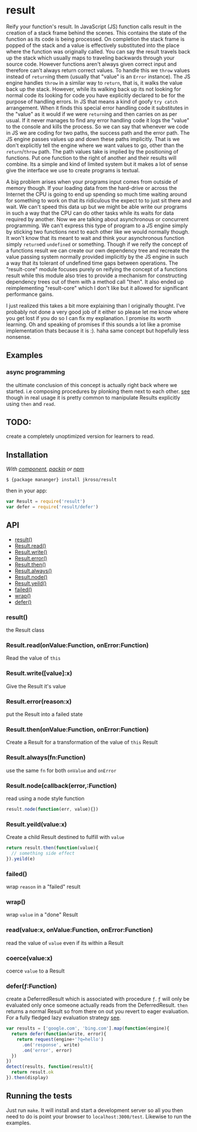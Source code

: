 
# result

  Reify your function's result. In JavaScript (JS) function calls result in the creation of a stack frame behind the scenes. This contains the state of the function as its code is being processed. On completion the stack frame is popped of the stack and a value is effectively substituted into the place where the function was originally called. You can say the result travels back up the stack which usually maps to traveling backwards through your source code. However functions aren't always given correct input and therefore can't always return correct values. To handle this we `throw` values instead of `return`ing them (usually that "value" is an `Error` instance). The JS engine handles `throw` in a similar way to `return`, that is, it walks the value back up the stack. However, while its walking back up its not looking for normal code its looking for code you have explicitly declared to be for the purpose of handling errors. In JS that means a kind of goofy `try catch` arrangement. When it finds this special error handling code it substitutes in the "value" as it would if we were `return`ing and then carries on as per usual. If it never manages to find any error handling code it logs the "value" to the console and kills the process. So we can say that whenever we code in JS we are coding for two paths, the success path and the error path. The JS engine passes values up and down these paths implicitly. That is we don't explicitly tell the engine where we want values to go, other than the `return`/`throw` path. The path values take is implied by the positioning of functions. Put one function to the right of another and their results will combine. Its a simple and kind of limited system but it makes a lot of sense give the interface we use to create programs is textual. 

  A big problem arises when your programs input comes from outside of memory though. If your loading data from the hard-drive or across the Internet the CPU is going to end up spending so much time waiting around for something to work on that its ridiculous the expect to to just sit there and wait. We can't speed this data up but we might be able write our programs in such a way that the CPU can do other tasks while its waits for data required by another. Now we are talking about asynchronous or concurrent programming. We can't express this type of program to a JS engine simply by sticking two functions next to each other like we would normally though. It won't know that its meant to wait and think your asynchronous function simply `return`ed `undefined` or something. Though if we reify the concept of a functions result we can create our own dependency tree and recreate the value passing system normally provided implicitly by the JS engine in such a way that its tolerant of undefined time gaps between operations. The "result-core" module focuses purely on reifying the concept of a functions result while this module also tries to provide a mechanism for constructing dependency trees out of them with a method call "then". It also ended up reimplementing "result-core" which I don't like but it allowed for significant performance gains.

  I just realized this takes a bit more explaining than I originally thought. I've probably not done a very good job of it either so please let me know where you get lost if you do so I can fix my explanation. I promise its worth learning. Oh and speaking of promises if this sounds a lot like a promise implementation thats because it is :). haha same concept but hopefully less nonsense.

## Examples

### async programming

  the ultimate conclusion of this concept is actually right back where we started. i.e composing procedures by plonking them next to each other. [see](//github.com/jkroso/when/blob/master/examples/decorate.js) though in real usage it is pretty common to manipulate Results explicitly using `then` and `read`.

## TODO:

  create a completely unoptimized version for learners to read.

## Installation

_With [component](//github.com/component/component), [packin](//github.com/jkroso/packin) or [npm](//github.com/isaacs/npm)_  

	$ {package mananger} install jkroso/result

then in your app:

```js
var Result = require('result')
var defer = require('result/defer')
```

## API

 - [result()](#result)
 - [Result.read()](#resultreadonvaluefunctiononerrorfunction)
 - [Result.write()](#resultwritevaluex)
 - [Result.error()](#resulterrorreasonx)
 - [Result.then()](#resultthenonvaluefunctiononerrorfunction)
 - [Result.always()](#resultalwaysfnfunction)
 - [Result.node()](#resultnodecallbackerrorfunction)
 - [Result.yeild()](#resultyeildvaluex)
 - [failed()](#failed)
 - [wrap()](#wrap)
 - [defer()](#deferfunction)

### result()

  the Result class

### Result.read(onValue:Function, onError:Function)

  Read the value of `this`

### Result.write([value]:x)

  Give the Result it's value

### Result.error(reason:x)

  put the Result into a failed state

### Result.then(onValue:Function, onError:Function)

  Create a Result for a transformation of the value
  of `this` Result


### Result.always(fn:Function)

  use the same `fn` for both `onValue` and `onError`

### Result.node(callback(error,:Function)

  read using a node style function

```js
result.node(function(err, value){})
```

### Result.yeild(value:x)

  Create a child Result destined to fulfill with `value`

```js
return result.then(function(value){
  // something side effect
}).yeild(e)
```

### failed()

  wrap `reason` in a "failed" result

### wrap()

  wrap `value` in a "done" Result

### read(value:x, onValue:Function, onError:Function)

  read the value of `value` even if its
  within a Result

### coerce(value:x)

  coerce `value` to a Result

### defer(ƒ:Function)

  create a DeferredResult which is associated with procedure `ƒ`. `ƒ` will only be evaluated only once someone actually reads from the DeferredResult. `then` returns a normal Result so from there on out you revert to eager evaluation. For a fully fledged lazy evaluation strategy [see](//github.com/jkroso/lazy-result).

```js
var results = ['google.com', 'bing.com'].map(function(engine){
  return defer(function(write, error){
    return request(engine+'?q=hello')
      .on('response', write)
      .on('error', error)
  })
})
detect(results, function(result){
  return result.ok
}).then(display)
```

## Running the tests

Just run `make`. It will install and start a development server so all you then need to do is point your browser to `localhost:3000/test`. Likewise to run the examples.

